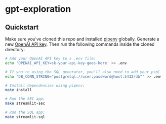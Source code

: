# gpt-exploration

## Quickstart

Make sure you've cloned this repo and installed [pipenv](https://pipenv.pypa.io/en/latest/#install-pipenv-today) globally. Generate a new [OpenAI API key](https://beta.openai.com/account/api-keys). Then run the following commands inside the cloned directory:

```sh
# Add your OpenAI API key to a .env file:
echo 'OPENAI_API_KEY=sk-your-api-key-goes-here' >> .env

# If you're using the SQL generator, you'll also need to add your psql connstring:
echo 'DB_CONN_STRING="postgresql://user:password@host:5432/db"' >> .env

# Install dependencies using pipenv:
make install

# Run the SEC app:
make streamlit-sec

# Run the SQL app:
make streamlit-sql
```
